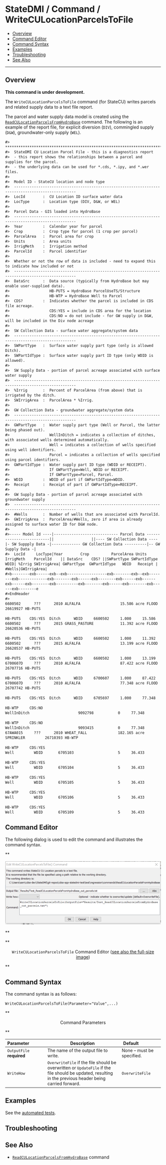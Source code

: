 # StateDMI / Command / WriteCULocationParcelsToFile #

* [Overview](#overview)
* [Command Editor](#command-editor)
* [Command Syntax](#command-syntax)
* [Examples](#examples)
* [Troubleshooting](#troubleshooting)
* [See Also](#see-also)

-------------------------

## Overview ##

**This command is under development.**

The `WriteCULocationParcelsToFile` command (for StateCU) writes parcels and related supply data to a text file report.

The parcel and water supply data model is created using the
[`ReadCULocationParcelsFromHydroBase`](../ReadCULocationParcelsFromHydroBase/ReadCULocationParcelsFromHydroBase.md) command.
The following is an example of the report file, for explicit diversion (`DIV`), commingled supply (`D&W`),
groundwater-only supply (`WEL`).

```
#> ***************************************************************************************************
#>  StateDMI CU Location Parcel File - this is a diagnostics report
#>  - this report shows the relationships between a parcel and supplies for the parcel.
#>  - the underlying data can be used for *.cds, *.ipy, and *.wer files.
#>
#>  Model ID - StateCU location and node type
#>  --------------------------------------------------------------------------------------------------
#>  LocId        :  CU Location ID surface water data
#>  LocType      :  Location type (DIV, D&W, or WEL)
#>
#>  Parcel Data - GIS loaded into HydroBase
#>  --------------------------------------------------------------------------------------------------
#>  Year         :  Calendar year for parcel
#>  Crop         :  Crop type for parcel (1 crop per parcel)
#>  ParcelArea   :  Parcel area for crop
#>  Units        :  Area units
#>  IrrigMeth    :  Irrigation method
#>  ParcelId     :  Parcel identifier
#>
#>  Whether or not the row of data is included - need to expand this to indicate how included or not
#>  --------------------------------------------------------------------------------------------------
#>  DataSrc      :  Data source (typically from HydroBase but may enable user-supplied data).
#>                  HB-PUTS = HydroBase ParcelUseTS/Structure
#>                  HB-WTP = HydroBase Well to Parcel
#>  CDS?         :  Indicates whether the parcel is included in CDS file acreage.
#>                  CDS:YES = include in CDS area for the location
#>                  CDS:NO = do not include - for GW supply in D&W, will be included in the Div node acreage
#>
#>  SW Collection Data - surface water aggregate/system data
#>  --------------------------------------------------------------------------------------------------
#>  SWPartType   :  Surface water supply part type (only is allowed Ditch).
#>  SWPartIdType :  Surface water supply part ID type (only WDID is allowed).
#>
#>  SW Supply Data - portion of parcel acreage associated with surface water supply
#>  --------------------------------------------------------------------------------------------------
#>  %Irrig       :  Percent of ParcelArea (from above) that is irrigated by the ditch.
#>  SWIrrigArea  :  ParcelArea * %Irrig.
#>
#>  GW Collection Data - groundwater aggregate/system data
#>  --------------------------------------------------------------------------------------------------
#>  GWPartType   :  Water supply part type (Well or Parcel, the latter being phased out).
#>                  WellInDitch = indicates a collection of ditches, with associated wells determined automatically.
#>                  Well = indicates a collection of wells specified using well identifiers.
#>                  Parcel = indicates a collection of wells specified using parcel identifiers.
#>  GWPartIdType :  Water supply part ID type (WDID or RECEIPT).
#>                  If GWPartType=Well, WDID or RECEIPT.
#>                  If GWPartType=Parcel, Parcel.
#>  WDID         :  WDID of part if GWPartIdType=WDID.
#>  Receipt      :  Receipt of part if GWPartIdType=RECEIPT.
#>
#>  GW Supply Data - portion of parcel acreage associated with groundwater supply
#>  --------------------------------------------------------------------------------------------------
#>  #Wells       :  Number of wells that are associated with ParcelId.
#>  GWIrrigArea  :  ParcelArea/#Wells, zero if area is already assigned to surface water ID for D&W node.
#>
#>----- Model Id ----|----------------------------- Parcel Data --------------------------||                 ||---- SW Collection Data ----|- SW Suppply Data -|------------- GW Collection Data ----------|-- GW Supply Data -|
#>  LocId     LocType|Year        Crop          ParcelArea Units IrrigMeth    ParcelId    || DataSrc    CDS? ||SWPartType SWPartIdType WDID| %Irrig SWIrrigArea| GWPartType  GWPartIdType   WDID   Receipt | #Wells|GWIrrigArea|
#>b--------exb------exb--exb------------------exb--------exb--exb--------exb-------------exb--------exb------exb--------exb------exb------exb------exb--------exb----------exb--------exb------exb--------exb------exb--------e
#>EndHeader
#>
6600502      ???      2010 ALFALFA                  15.586 acre FLOOD             26619927 HB-PUTS
                                                                                           HB-PUTS    CDS:YES  Ditch      WDID     6600502     1.000     15.586
6600502      ???      2015 GRASS_PASTURE            11.392 acre FLOOD             26620536 HB-PUTS
                                                                                           HB-PUTS    CDS:YES  Ditch      WDID     6600502     1.000     11.392
6600502      ???      2015 ALFALFA                  13.199 acre FLOOD             26620537 HB-PUTS
                                                                                           HB-PUTS    CDS:YES  Ditch      WDID     6600502     1.000     13.199
6700607D     ???      2010 ALFALFA                  87.422 acre FLOOD             26707716 HB-PUTS   
                                                                                           HB-PUTS    CDS:YES  Ditch      WDID     6700607     1.000     87.422
6700607D     ???      2010 ALFALFA                  77.348 acre FLOOD             26707742 HB-PUTS   
                                                                                           HB-PUTS    CDS:YES  Ditch      WDID     6705697     1.000     77.348
                                                                                           HB-WTP     CDS:NO                                                    WellInDitch                      9092798           0     77.348
                                                                                           HB-WTP     CDS:NO                                                    WellInDitch                      9093415           0     77.348
67AWA015     ???      2010 WHEAT_FALL              182.165 acre SPRINKLER         26710393 HB-WTP    
                                                                                           HB-WTP     CDS:YES                                                   Well         WDID       6705103                    5     36.433
                                                                                           HB-WTP     CDS:YES                                                   Well         WDID       6705104                    5     36.433
                                                                                           HB-WTP     CDS:YES                                                   Well         WDID       6705105                    5     36.433
                                                                                           HB-WTP     CDS:YES                                                   Well         WDID       6705106                    5     36.433
                                                                                           HB-WTP     CDS:YES                                                   Well         WDID       6705109                    5     36.433
```

## Command Editor ##

The following dialog is used to edit the command and illustrates the command syntax.

**<p style="text-align: center;">
![WriteCULocationParcelsToFile](WriteCULocationParcelsToFile.png)
</p>**

**<p style="text-align: center;">
`WriteCULocationParcelsToFile` Command Editor (<a href="../WriteCULocationParcelsToFile.png">see also the full-size image</a>)
</p>**

## Command Syntax ##

The command syntax is as follows:

```text
WriteCULocationParcelsToFile(Parameter="Value",...)
```
**<p style="text-align: center;">
Command Parameters
</p>**

| **Parameter**&nbsp;&nbsp;&nbsp;&nbsp;&nbsp;&nbsp;&nbsp;&nbsp;&nbsp;&nbsp;&nbsp;&nbsp; | **Description** | **Default**&nbsp;&nbsp;&nbsp;&nbsp;&nbsp;&nbsp;&nbsp;&nbsp;&nbsp;&nbsp;&nbsp;&nbsp;&nbsp;&nbsp;&nbsp;&nbsp; |
| --------------|-----------------|----------------- |
| `OutputFile`<br>**required** | The name of the output file to write. | None – must be specified. |
| `WriteHow` | `OverwriteFile` if the file should be overwritten or `UpdateFile` if the file should be updated, resulting in the previous header being carried forward. | `OverwriteFile` |

## Examples ##

See the [automated tests](https://github.com/OpenCDSS/cdss-app-statedmi-test/tree/master/test/regression/commands/WriteCULocationParcelsToFile).

## Troubleshooting ##

## See Also ##

* [`ReadCULocationParcelsFromHydroBase`](../ReadCULocationParcelsFromHydroBase/ReadCULocationParcelsFromHydroBase.md) command
